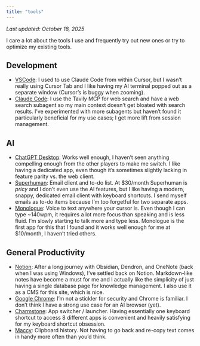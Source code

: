 ```yaml
---
title: "tools"
---
```



*Last updated: October 18, 2025*

I care a lot about the tools I use and frequently try out new ones or try to optimize my existing tools. 

## Development

- [VSCode](https://code.visualstudio.com/): I used to use Claude Code from within Cursor, but I wasn’t really using Cursor Tab and I like having my AI terminal popped out as a separate window (Cursor’s is buggy when zooming).
- [Claude Code](https://www.claude.com/product/claude-code): I use the Tavily MCP for web search and have a web search subagent so my main context doesn’t get bloated with search results. I’ve experimented with more subagents but haven’t found it particularly beneficial for my use cases; I get more lift from session management.

## **AI**

- [ChatGPT Desktop](https://chatgpt.com/features/desktop/): Works well enough, I haven’t seen anything compelling enough from the other players to make me switch. I like having a dedicated app, even though it’s sometimes slightly lacking in feature parity vs. the web client.
- [Superhuman](https://superhuman.com/): Email client and to-do list. At $30/month Superhuman is *pricy* and I don’t even use the AI features, but I like having a modern, snappy, dedicated email client with keyboard shortcuts. I send myself emails as to-do items because I’m too forgetful for two separate apps.
- [Monologue](https://www.monologue.to/): Voice to text anywhere your cursor is. Even though I can type ~140wpm, it requires a lot more focus than speaking and is less fluid. I’m slowly starting to talk more and type less. Monologue is the first app for this that I found and it works well enough for me at $10/month, I haven’t tried others.

## **General Productivity**

- [Notion](https://www.notion.so/): After a long journey with Obsidian, Dendron, and OneNote (back when I was using Windows), I’ve settled back on Notion. Markdown-like notes have become a must for me and I actually like the simplicity of just having a single database page for knowledge management. I also use it as a CMS for this site, which is nice.
- [Google Chrome](https://www.google.com/chrome/): I’m not a stickler for security and Chrome is familiar. I don’t think I have a strong use case for an AI browser (yet).
- [Charmstone](https://charmstone.app/): App switcher / launcher. Having essentially one keyboard shortcut to access 8 different apps is convenient and heavily satisfying for my keyboard shortcut obsession.
- [Maccy](https://maccy.app/): Clipboard history. Not having to go back and re-copy text comes in handy more often than you’d think.

